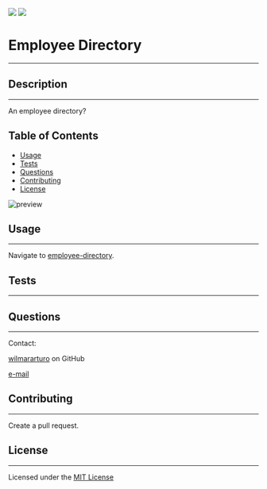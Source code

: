 ![](https://img.shields.io/badge/license-MIT%20License-blue)
![](https://travis-ci.com/wilmararturo/employee-directory.svg?branch=main)

# Employee Directory

---

## Description

---

An employee directory?

## Table of Contents

- [Usage](#usage)
- [Tests](#tests)
- [Questions](#questions)
- [Contributing](#contributing)
- [License](#license)

![preview]()

## Usage

---

Navigate to [employee-directory]().

## Tests

---

## Questions

---

Contact:

[wilmararturo](https://github.com/wilmararturo) on GitHub

[e-mail](mailto:wilmars@gmail.com)

## Contributing

---

Create a pull request.

## License

---

Licensed under the [MIT License](https://api.github.com/licenses/mit)
